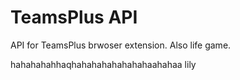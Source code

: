 # TeamsPlus API

API for TeamsPlus brwoser extension. Also life game.

hahahahahhaqhahahahahahahahaahahaa lily
